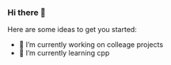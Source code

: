 ### Hi there 👋


Here are some ideas to get you started:

- 🔭 I’m currently working on colleage projects
- 🌱 I’m currently learning cpp


<i class="devicon-c-plain colored"></i>
<div align="center">
  <a href="https://github.com/AshnOne%22%3E
  <img height="130em" src="https://github-readme-stats.vercel.app/api?username=AshnOne&show_icons=true&theme=dracula&include_all_commits=true&count_private=true%22/%3E
  <img height="130em" src="https://github-readme-stats.vercel.app/api/top-langs/?username=AshnOne&layout=compact&langs_count=7&theme=dracula%22/%3E
</div>
